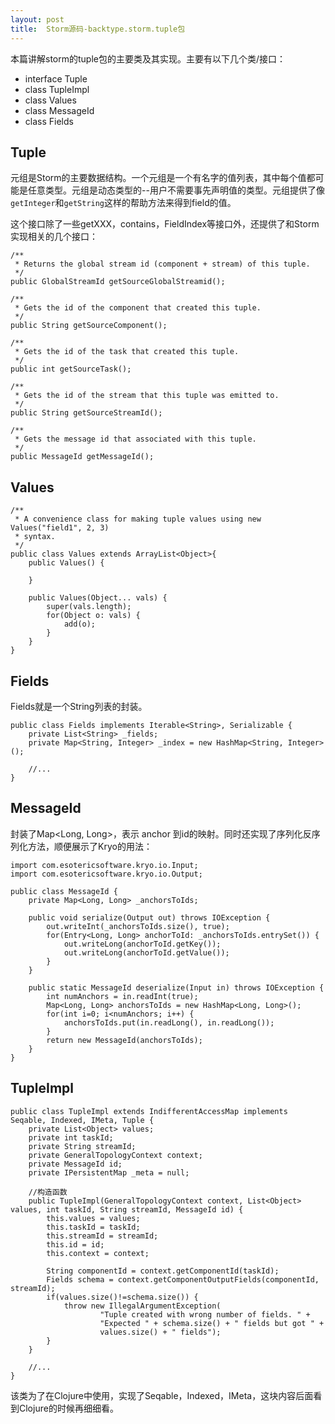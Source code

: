 ```yaml
---
layout: post
title:  Storm源码-backtype.storm.tuple包
---
```


本篇讲解storm的tuple包的主要类及其实现。主要有以下几个类/接口：

+ interface Tuple
+ class TupleImpl
+ class Values
+ class MessageId
+ class Fields

## Tuple

元组是Storm的主要数据结构。一个元组是一个有名字的值列表，其中每个值都可能是任意类型。元组是动态类型的--用户不需要事先声明值的类型。元组提供了像`getInteger`和`getString`这样的帮助方法来得到field的值。

这个接口除了一些getXXX，contains，FieldIndex等接口外，还提供了和Storm实现相关的几个接口：

    /**
     * Returns the global stream id (component + stream) of this tuple.
     */
    public GlobalStreamId getSourceGlobalStreamid();
    
    /**
     * Gets the id of the component that created this tuple.
     */
    public String getSourceComponent();
    
    /**
     * Gets the id of the task that created this tuple.
     */
    public int getSourceTask();
    
    /**
     * Gets the id of the stream that this tuple was emitted to.
     */
    public String getSourceStreamId();
    
    /**
     * Gets the message id that associated with this tuple.
     */
    public MessageId getMessageId();    


## Values

    /**
     * A convenience class for making tuple values using new Values("field1", 2, 3)
     * syntax.
     */
    public class Values extends ArrayList<Object>{
        public Values() {
            
        }
        
        public Values(Object... vals) {
            super(vals.length);
            for(Object o: vals) {
                add(o);
            }
        }
    }

## Fields

Fields就是一个String列表的封装。

    public class Fields implements Iterable<String>, Serializable {
        private List<String> _fields;
        private Map<String, Integer> _index = new HashMap<String, Integer>();
    
        //...
    }

## MessageId

封装了Map<Long, Long>，表示 anchor 到id的映射。同时还实现了序列化反序列化方法，顺便展示了Kryo的用法：

    import com.esotericsoftware.kryo.io.Input;
    import com.esotericsoftware.kryo.io.Output;

    public class MessageId {
        private Map<Long, Long> _anchorsToIds;

        public void serialize(Output out) throws IOException {
            out.writeInt(_anchorsToIds.size(), true);
            for(Entry<Long, Long> anchorToId: _anchorsToIds.entrySet()) {
                out.writeLong(anchorToId.getKey());
                out.writeLong(anchorToId.getValue());
            }
        }   

        public static MessageId deserialize(Input in) throws IOException {
            int numAnchors = in.readInt(true);
            Map<Long, Long> anchorsToIds = new HashMap<Long, Long>();
            for(int i=0; i<numAnchors; i++) {
                anchorsToIds.put(in.readLong(), in.readLong());
            }
            return new MessageId(anchorsToIds);
        }
    }


## TupleImpl

    public class TupleImpl extends IndifferentAccessMap implements Seqable, Indexed, IMeta, Tuple {
        private List<Object> values;
        private int taskId;
        private String streamId;
        private GeneralTopologyContext context;
        private MessageId id;
        private IPersistentMap _meta = null;

        //构造函数
        public TupleImpl(GeneralTopologyContext context, List<Object> values, int taskId, String streamId, MessageId id) {
            this.values = values;
            this.taskId = taskId;
            this.streamId = streamId;
            this.id = id;
            this.context = context;
            
            String componentId = context.getComponentId(taskId);
            Fields schema = context.getComponentOutputFields(componentId, streamId);
            if(values.size()!=schema.size()) {
                throw new IllegalArgumentException(
                        "Tuple created with wrong number of fields. " +
                        "Expected " + schema.size() + " fields but got " +
                        values.size() + " fields");
            }
        }

        //...
    }

该类为了在Clojure中使用，实现了Seqable，Indexed，IMeta，这块内容后面看到Clojure的时候再细细看。